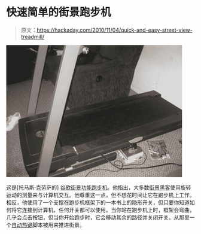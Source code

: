 # 快速简单的街景跑步机

> 原文：<https://hackaday.com/2010/11/04/quick-and-easy-street-view-treadmill/>

![](img/5748752c68a6136c1791b80e9e3e6daa.png "street-view-treadmill")

这是[托马斯·克劳萨的] [谷歌街景功能跑步机](http://wolfebaine.blogspot.com/2010/11/google-street-view-treadmill-made-easy.html)。他指出，大多数[街景黑客](http://hackaday.com/2010/10/29/exercise-along-to-google-street-view/)使用旋转运动的测量来与计算机交互。他尊重这一点，但不想花时间让它在跑步机上工作。相反，他使用了一个支撑在跑步机框架下的一本书上的隐形开关，但只要你知道如何将它连接到计算机，任何开关都可以使用。当你站在跑步机上时，框架会弯曲，几乎会点击按钮，但当你开始跑步时，它会移动其余的路径并关闭开关。从那里一个[自动热键](http://www.autohotkey.com/)脚本被用来推进街景。